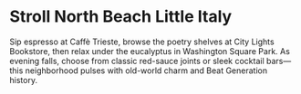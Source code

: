 # Stroll North Beach Little Italy

Sip espresso at Caffè Trieste, browse the poetry shelves at City Lights Bookstore, then relax under the eucalyptus in Washington Square Park. As evening falls, choose from classic red-sauce joints or sleek cocktail bars—this neighborhood pulses with old-world charm and Beat Generation history.
